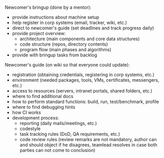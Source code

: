 Newcomer's bringup (done by a mentor):
  * provide instructions about machine setup
  * help register in corp systems (email, tracker, wiki, etc.)
  * direct to newcomer's guide (set deadlines and track progress daily)
  * provide project overview:
    * architecture (main components and core data structures)
    * code structure (repos, directory contents)
    * program flow (main phases and algorithms)
  * provide with bringup tasks from backlog

Newcomer's guide (on wiki so that everyone could update):
  * registration (obtaining credentials, registering in corp systems, etc.)
  * environment (needed packages, tools, VMs, certificates, messengers, etc.)
  * access to resources (servers, intranet portals, shared folders, etc.)
  * where to find additional docs
  * how to perform standard functions: build, run, test/benchmark, profile
  * where to find debugging hints
  * how CI works
  * development process:
    * reporting (daily mails/meetings, etc.)
    * codestyle
    * task tracking rules (DoD, QA requirements, etc.)
    * code review rules (review remarks are not mandatory, author can and should object if he disagrees, teamlead resolves in case both parties can not come to conclusion)
